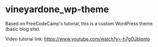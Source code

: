 # vineyardone_wp-theme

Based on FreeCodeCamp's tutorial, this is a custom WordPress theme (basic blog site). 

Video tutorial link: https://www.youtube.com/watch?v=-h7gOJbIpmo
